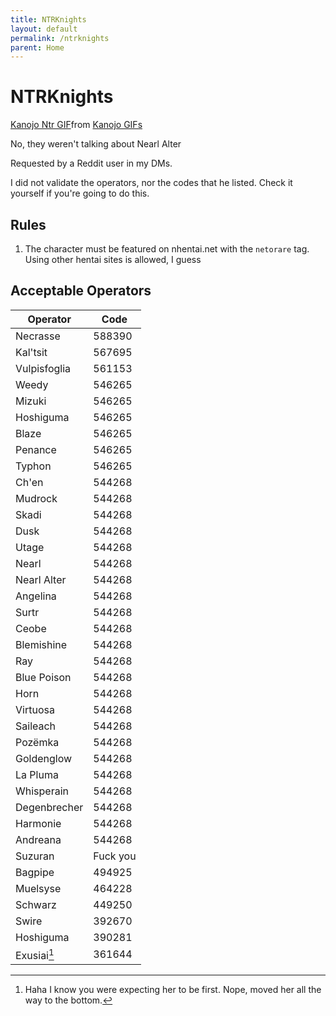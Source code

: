 ```yaml
---
title: NTRKnights
layout: default
permalink: /ntrknights
parent: Home
---
```


# NTRKnights

<div class="tenor-gif-embed" data-postid="22774649" data-share-method="host" data-aspect-ratio="1.77778" data-width="30%"><a href="https://tenor.com/view/kanojo-ntr-gif-22774649">Kanojo Ntr GIF</a>from <a href="https://tenor.com/search/kanojo-gifs">Kanojo GIFs</a></div> <script type="text/javascript" async src="https://tenor.com/embed.js"></script>

No, they weren't talking about Nearl Alter

Requested by a Reddit user in my DMs.

I did not validate the operators, nor the codes that he listed. Check it yourself if you're going to do this.

## Rules

1. The character must be featured on nhentai.net with the `netorare` tag. Using other hentai sites is allowed, I guess

## Acceptable Operators

| Operator | Code |
| --- | --- |
| Necrasse | 588390 |
| Kal'tsit | 567695 |
| Vulpisfoglia | 561153 |
| Weedy | 546265 |
| Mizuki | 546265 |
| Hoshiguma | 546265 |
| Blaze | 546265 |
| Penance | 546265 |
| Typhon | 546265 |
| Ch'en | 544268 |
| Mudrock | 544268 |
| Skadi | 544268 |
| Dusk | 544268 |
| Utage | 544268 |
| Nearl | 544268 |
| Nearl Alter | 544268 |
| Angelina | 544268 |
| Surtr | 544268 |
| Ceobe | 544268 |
| Blemishine | 544268 |
| Ray | 544268 |
| Blue Poison | 544268 |
| Horn | 544268 |
| Virtuosa | 544268 |
| Saileach | 544268 |
| Pozëmka | 544268 |
| Goldenglow | 544268 |
| La Pluma | 544268 |
| Whisperain | 544268 |
| Degenbrecher | 544268 |
| Harmonie | 544268 |
| Andreana | 544268 |
| Suzuran | Fuck you |
| Bagpipe | 494925 |
| Muelsyse | 464228 |
| Schwarz | 449250 |
| Swire | 392670 |
| Hoshiguma | 390281 |
| Exusiai[^1] | 361644 |

[^1]: Haha I know you were expecting her to be first. Nope, moved her all the way to the bottom.
